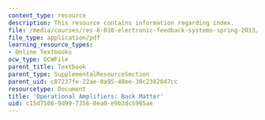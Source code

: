 ```yaml
---
content_type: resource
description: This resource contains information regarding index.
file: /media/courses/res-6-010-electronic-feedback-systems-spring-2013/c15d75069d9973568ea0e9b3dc5965ae_MITRES_6-010S13_Index.pdf
file_type: application/pdf
learning_resource_types:
- Online Textbooks
ocw_type: OCWFile
parent_title: Textbook
parent_type: SupplementalResourceSection
parent_uid: c87237fe-22ae-0a95-48ee-30c2382847cc
resourcetype: Document
title: 'Operational Amplifiers: Back Matter'
uid: c15d7506-9d99-7356-8ea0-e9b3dc5965ae
---
```

